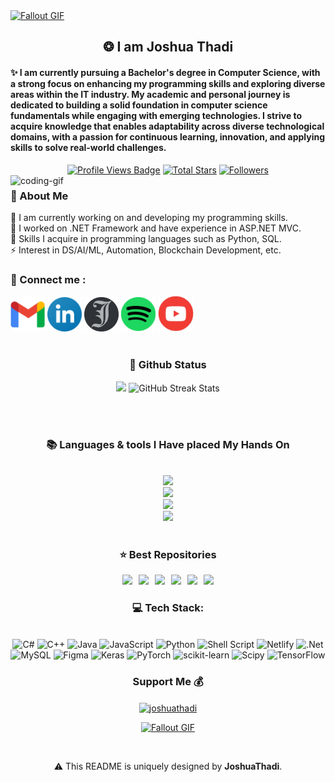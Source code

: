 <!--
<div align="center">
  <a href="#">
    <img 
      width="100%" 
      src="https://capsule-render.vercel.app/api?type=waving&color=FFA500&height=120&section=header&text=&fontSize=30&fontColor=000000&animation=twinkling"
    />
  </a>
  <br>
-->

<!--
<p align="center">
  <img 
    src="https://capsule-render.vercel.app/api?type=waving&color=FFD700&height=80&section=footer"
    width="100%" 
  />
</p>
-->



<!-- MasterHead -->
<a href="https://github.com/JoshuaThadi/JoshuaThadi/blob/main/fallout_grayscale%20(1).gif">
  <img src="https://github.com/JoshuaThadi/JoshuaThadi/blob/main/fallout_grayscale%20(1).gif" alt="Fallout GIF" style="width:auto; height:auto"/>
</a>



<!--<h1 align="left">
<img width="100%" src="https://readme-typing-svg.herokuapp.com/?font=Righteous&size=40&center=true&vCenter=true&width=800&height=70&duration=4000&lines=Hello!+👋;+MASTERJUDAH+here+🔥+!;"  alt="Typing Animation" style="width:100%"/>-->


<!-- Greeting -->
</h1>
<h2 align="center">❂ I am Joshua Thadi</h2>

<h4 align="left">✨ I am currently pursuing a Bachelor's degree in Computer Science, with a strong focus on enhancing my programming skills and exploring diverse areas within the IT industry. My academic and personal journey is dedicated to building a solid foundation in computer science fundamentals while engaging with emerging technologies. I strive to acquire knowledge that enables adaptability across diverse technological domains, with a passion for continuous learning, innovation, and applying skills to solve real-world challenges.</h4>


 <div align="center">
<!-- Profile Views -->
<a href="https://github.com/JoshuaThadi" target="_blank">
  <img src="https://komarev.com/ghpvc/?username=JoshuaThadi&label=Profile%20views&color=5e81ac&style=for-the-badge&logo=github&logoColor=white&Color=black" 
       alt="Profile Views Badge" /></a>

<!-- Total Stars with GitHub Logo -->
<a href="https://github.com/joshuathadi?tab=repositories&sort=stargazers" target="_blank">
  <img alt="Total Stars" title="Total stars on GitHub"
       src="https://img.shields.io/github/stars/joshuathadi?style=for-the-badge&label=Stars&color=bf616a&logo=github" /></a>

<!-- Followers with GitHub Logo -->
<a href="https://github.com/joshuathadi?tab=followers" target="_blank">
  <img alt="Followers" title="Follow me on GitHub"
       src="https://img.shields.io/github/followers/joshuathadi?style=for-the-badge&label=Followers&color=5e81ac&logo=github" />
</a>

</div>

    
<!--👀 VIEWS / 🌐 WEBSITE: https://github.com/antonkomarev/github-profile-views-counter -->
<img align="left" alt="coding-gif" width="400" src="https://github.com/JoshuaThadi/JoshuaThadi/blob/main/transparent_gitgif.gif">

<!-- About Me -->
<h3 align="left">💫 About Me</h3>

<p>
  🌱 I am currently working on and developing my programming skills.<br>
  🔭 I worked on .NET Framework and have experience in ASP.NET MVC.<br>
  💬 Skills I acquire in programming languages such as Python, SQL.<br>
  ⚡ Interest in DS/AI/ML, Automation, Blockchain Development, etc.<br>
  <!--✨ I only like perfection.-->
</p>


<h3>🧲 Connect me :</h3>
<div align="left">
  <a href="mailto:thadijoshua@gmail.com">
    <img width="55px" src="https://github.com/JoshuaThadi/JoshuaThadi/blob/main/icons/gmail_new_logo.png" alt="Gmail" /></a>
  <a href="https://www.linkedin.com/in/joshuathadi" target="_blank">
    <img width="55px" src="https://github.com/JoshuaThadi/JoshuaThadi/blob/main/icons/linkedin-blue.png" alt="LinkedIn" /></a>
  <a href="https://masterjudah-bashfolio.netlify.app/" target="_blank">
    <img width="55px" src="https://github.com/JoshuaThadi/JoshuaThadi/blob/main/icons/11zon_cropped.png" alt="Portfolio" /></a>
  <a href="https://open.spotify.com/playlist/4FMOBw7eopNczgfzspCvIP" target="_blank">
    <img width="55px" src="https://github.com/JoshuaThadi/JoshuaThadi/blob/main/icons/spotify-icon.png" alt="Spotify" /></a>
  <a href="https://youtube.com/playlist?list=PLAoJfvFSn6qi_8eTKMXdKGMQGQfYOV54n&si=QA1tSQcT_Ogw5DjG" target="_blank">
    <img width="57px" src="https://github.com/JoshuaThadi/JoshuaThadi/blob/main/icons/youtube-red1.png" alt="YouTube" /></a>
</div>




  
  <!--<a href="https://joshuathadi.github.io" target="_blank"><img src="https://img.shields.io/badge/Portfolio-FF5722?style=for-the-badge&logo=todoist&logoColor=white" alt="Portfolio" /></a>
-->
</div></h4>

</div>
<br/>

<!--Experence and experencing
<h3 align="center">🔆 Work'ed and Wor'king</h3>
<div align="center" style="display: flex; gap: 10px;">
    <img src="https://github.com/JoshuaThadi/JoshuaThadi/blob/main/hom1_rounded.png" alt="UOM Logo" width="350" style="border-radius: 10px;">
    <img src="https://github.com/JoshuaThadi/JoshuaThadi/blob/main/hom2_rounded.png" alt="HGS Logo" width="355" style="border-radius: 10px;">
</div>-->



<!-- git stat-->
<h3 align="center">🌱 Github Status</h3>

<div align="center">
  <img width="398" src="https://github-readme-stats.vercel.app/api?username=JoshuaThadi&count_private=true&show_icons=true&theme=nord&rank_icon=github&border_radius=8"/> 
  <img width="420" src="https://nirzak-streak-stats.vercel.app/?user=joshuathadi&theme=nord&hide_border=false" alt="GitHub Streak Stats"><br/>

  
  <!--<img width="330" src="https://github-readme-stats.vercel.app/api/top-langs/?username=joshuathadi&theme=nord&hide_border=false&include_all_commits=false&count_private=false&layout=compact" alt="Top Languages">-->

  
</div>

<br/><br/>



<!-- lang-->
<h3 align="center">📚 Languages & tools I Have placed My Hands On </h3>

<br/>

<div align="center">
  <img src="https://skillicons.dev/icons?i=androidstudio,kotlin,nodejs,mongodb,gitlab,raspberrypi,react,nextjs,tailwind" /><br>
    <img src="https://skillicons.dev/icons?i=bootstrap,html,css,vscode,github,git,notion,figma,pycharm" /><br>
    <img src="https://skillicons.dev/icons?i=c,bash,kali,arch,ubuntu,python,javascript,mysql,dotnet" /><br>
    <img src="https://skillicons.dev/icons?i=cpp,cs,vim,java,htmx,debian,neovim,atom,pwsh" /><br>
</div>

<br/>




<!-- top repo and teck stack-->
<div align="center">
  <h3>⭐️ Best Repositories</h3>
  <div style="display: flex; justify-content: center; gap: 10px;">
    <a href="https://github.com/JoshuaThadi/Data-Science">
        <img width=380 src="https://github-readme-stats.vercel.app/api/pin/?username=joshuathadi&repo=Data-Science&theme=light&title_color=ffffff&icon_color=ffffff&text_color=ffffff&bg_color=2e3440" /></a>
    <a href="https://github.com/JoshuaThadi/Artificial-Intelligence">
        <img width=380 src="https://github-readme-stats.vercel.app/api/pin/?username=joshuathadi&repo=Artificial-Intelligence&theme=light&title_color=ffffff&icon_color=ffffff&text_color=ffffff&bg_color=2e3440" />    </a>
    <a href="https://github.com/JoshuaThadi/Generative-AI">
        <img width=380 src="https://github-readme-stats.vercel.app/api/pin/?username=joshuathadi&repo=Generative-AI&theme=light&title_color=ffffff&icon_color=ffffff&text_color=ffffff&bg_color=2e3440" /></a>
    <a href="https://github.com/JoshuaThadi/MachineLearning-and-DeepLearning">
        <img width=380 src="https://github-readme-stats.vercel.app/api/pin/?username=joshuathadi&repo=MachineLearning-and-DeepLearning&theme=light&title_color=ffffff&icon_color=ffffff&text_color=ffffff&bg_color=2e3440" /></a>
    <a href="https://github.com/JoshuaThadi/Web-Development">
        <img width=380 src="https://github-readme-stats.vercel.app/api/pin/?username=joshuathadi&repo=Web-Development&theme=light&title_color=ffffff&icon_color=ffffff&text_color=ffffff&bg_color=2e3440" /></a>
    <a href="https://github.com/JoshuaThadi/Digital-Products">
        <img width=380 src="https://github-readme-stats.vercel.app/api/pin/?username=joshuathadi&repo=Digital-Products&theme=light&title_color=ffffff&icon_color=ffffff&text_color=ffffff&bg_color=2e3440" /></a>
</div>

  
  <h3>💻 Tech Stack:</h3>
     <br/>
  <div align="center">
   <img src="https://img.shields.io/badge/c%23-%23239120.svg?style=for-the-badge&logo=csharp&logoColor=white" alt="C#" /> 
  <img src="https://img.shields.io/badge/c++-%2300599C.svg?style=for-the-badge&logo=c%2B%2B&logoColor=white" alt="C++" />
  <img src="https://img.shields.io/badge/java-%23ED8B00.svg?style=for-the-badge&logo=openjdk&logoColor=white" alt="Java" />
  <img src="https://img.shields.io/badge/javascript-%23323330.svg?style=for-the-badge&logo=javascript&logoColor=%23F7DF1E" alt="JavaScript" />
  <img src="https://img.shields.io/badge/python-3670A0?style=for-the-badge&logo=python&logoColor=ffdd54" alt="Python" />
  <img src="https://img.shields.io/badge/shell_script-%23121011.svg?style=for-the-badge&logo=gnu-bash&logoColor=white" alt="Shell Script" />
  <img src="https://img.shields.io/badge/netlify-%23000000.svg?style=for-the-badge&logo=netlify&logoColor=#00C7B7" alt="Netlify" />
  <img src="https://img.shields.io/badge/.NET-5C2D91?style=for-the-badge&logo=.net&logoColor=white" alt=".Net" />
  <img src="https://img.shields.io/badge/mysql-4479A1.svg?style=for-the-badge&logo=mysql&logoColor=white" alt="MySQL" />
  <img src="https://img.shields.io/badge/figma-%23F24E1E.svg?style=for-the-badge&logo=figma&logoColor=white" alt="Figma" />
  <img src="https://img.shields.io/badge/Keras-%23D00000.svg?style=for-the-badge&logo=Keras&logoColor=white" alt="Keras" />
  <img src="https://img.shields.io/badge/PyTorch-%23EE4C2C.svg?style=for-the-badge&logo=PyTorch&logoColor=white" alt="PyTorch" />
  <img src="https://img.shields.io/badge/scikit--learn-%23F7931E.svg?style=for-the-badge&logo=scikit-learn&logoColor=white" alt="scikit-learn" />
  <img src="https://img.shields.io/badge/SciPy-%230C55A5.svg?style=for-the-badge&logo=scipy&logoColor=%white" alt="Scipy" />
  <img src="https://img.shields.io/badge/TensorFlow-%23FF6F00.svg?style=for-the-badge&logo=TensorFlow&logoColor=white" alt="TensorFlow" />
  </div>
  <div align="center"> 
  </div>



<!--<h3>⭐ Top Contributed Repo!</h3>
       <br/>
      <img src="https://github-contributor-stats.vercel.app/api?username=JoshuaThadi&limit=5&theme=transparent&combine_all_yearly_contributions=true" alt="Top Contributed Repo">
      <br/>-->




<!-- support -->
<h3 align="center">Support Me 💰 </h3>

<p align="center">
  <a href="https://www.buymeacoffee.com/joshuathadi"> <img align="center" src="https://cdn.buymeacoffee.com/buttons/v2/default-yellow.png" height="40" width="180" alt="joshuathadi" /></a>
 <!-- <a href="https://buymeacoffee.com/joshuathadi">
    <img align="center" width="200px" src="https://img.shields.io/badge/Buy%20Me%20A%20Coffee-F7B42C?style=for-the-badge&logo=buy-me-a-coffee&logoColor=white" alt="Buy Me A Coffee"></a>-->
</p>


<!--<h1 align="center">
    <img src="https://readme-typing-svg.herokuapp.com/?font=Righteous&size=35&center=true&vCenter=true&width=800&height=70&duration=4000&lines=Thank+You!+👍;+for+your+visit+📱+!;" />
</h1>-->



<!-- ending-->
<a href="https://github.com/JoshuaThadi/Wall-E-Desk/blob/main/green.gif"><img src="https://github.com/JoshuaThadi/Wall-E-Desk/blob/main/Pixel-Art-2/green.gif" alt="Fallout GIF" style="width:auto; height:auto"/></a>

<img src="https://www.animatedimages.org/data/media/562/animated-line-image-0184.gif" width="1920" height=0.4/>

<p>⚠️ This README is uniquely designed by <strong>JoshuaThadi</strong>.
